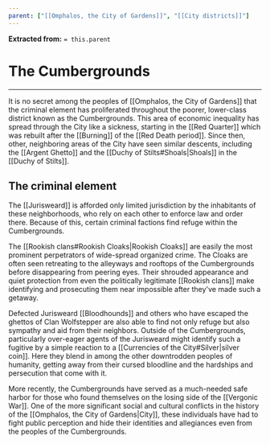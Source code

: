 ```yaml
---
parent: ["[[Omphalos, the City of Gardens]]", "[[City districts]]"]
---
```

**Extracted from:** `= this.parent`
# The Cumbergrounds

---

It is no secret among the peoples of [[Omphalos, the City of Gardens]] that the criminal element has proliferated throughout the poorer, lower-class district known as the Cumbergrounds. This area of economic inequality has spread through the City like a sickness, starting in the [[Red Quarter]] which was rebuilt after the [[Burning]] of the [[Red Death period]]. Since then, other, neighboring areas of the City have seen similar descents, including the [[Argent Ghetto]] and the [[Duchy of Stilts#Shoals|Shoals]] in the [[Duchy of Stilts]].

## The criminal element

The [[Jurisweard]] is afforded only limited jurisdiction by the inhabitants of these neighborhoods, who rely on each other to enforce law and order there. Because of this, certain criminal factions find refuge within the Cumbergrounds.

The [[Rookish clans#Rookish Cloaks|Rookish Cloaks]] are easily the most prominent perpetrators of wide-spread organized crime. The Cloaks are often seen retreating to the alleyways and rooftops of the Cumbergrounds before disappearing from peering eyes. Their shrouded appearance and quiet protection from even the politically legitimate [[Rookish clans]] make identifying and prosecuting them near impossible after they've made such a getaway.

Defected Jurisweard [[Bloodhounds]] and others who have escaped the ghettos of Clan Wolfstepper are also able to find not only refuge but also sympathy and aid from their neighbors. Outside of the Cumbergrounds, particularly over-eager agents of the Jurisweard might identify such a fugitive by a simple reaction to a [[Currencies of the City#Silver|silver coin]]. Here they blend in among the other downtrodden peoples of humanity, getting away from their cursed bloodline and the hardships and persecution that come with it.

More recently, the Cumbergrounds have served as a much-needed safe harbor for those who found themselves on the losing side of the [[Vergonic War]]. One of the more significant social and cultural conflicts in the history of the [[Omphalos, the City of Gardens|City]], these individuals have had to fight public perception and hide their identities and allegiances even from the peoples of the Cumbergrounds.